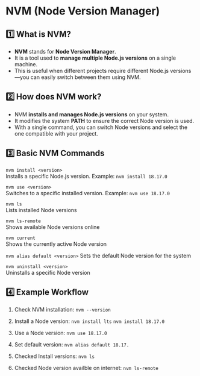 # NVM (Node Version Manager)

## 1️⃣ What is NVM?

- **NVM** stands for **Node Version Manager**.
- It is a tool used to **manage multiple Node.js versions** on a single machine.
- This is useful when different projects require different Node.js versions—you can easily switch between them using NVM.

## 2️⃣ How does NVM work?

- NVM **installs and manages Node.js versions** on your system.
- It modifies the system **PATH** to ensure the correct Node version is used.
- With a single command, you can switch Node versions and select the one compatible with your project.

## 3️⃣ Basic NVM Commands

`nvm install <version>`  
Installs a specific Node.js version. Example: `nvm install 18.17.0`

`nvm use <version>`  
Switches to a specific installed version. Example: `nvm use 18.17.0`

`nvm ls`  
Lists installed Node versions

`nvm ls-remote`  
Shows available Node versions online

`nvm current`  
Shows the currently active Node version

`nvm alias default <version>`
Sets the default Node version for the system

`nvm uninstall <version>`  
Uninstalls a specific Node version

## 4️⃣ Example Workflow

1. Check NVM installation:
   `nvm --version`

2. Install a Node version:
   `nvm install lts`
   `nvm install 18.17.0`

3. Use a Node version:
   `nvm use 18.17.0`

4. Set default version:
   `nvm alias default 18.17.`

5. Checked Install versions:
   `nvm ls`

6. Checked Node version availble on internet:
   `nvm ls-remote`
